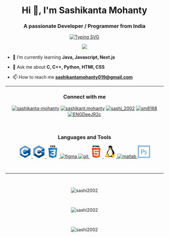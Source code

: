 <h1 align="center">Hi 👋, I'm Sashikanta Mohanty</h1>
<h3 align="center">A passionate Developer / Programmer from India</h3>
<p align="center">
<a href="https://git.io/typing-svg"><img src="https://readme-typing-svg.herokuapp.com?font=Fira+Code&pause=2000&color=30B1E2&center=true&width=435&lines=Welcome+to+my+GitHub+profile." alt="Typing SVG" /></a></p>
<p align="center">
<img src="https://media4.giphy.com/media/YYW0hHizzIOrlhimPG/giphy.gif?cid=ecf05e474y3ig2c8ckeuuvgvsixbu9n7yaym4xne1h874i67&rid=giphy.gif&ct=g">
</p>


<!-- <p align="left"> <img src="https://komarev.com/ghpvc/?username=sashi2002&label=Profile%20views&color=0e75b6&style=flat" alt="sashi2002" /> </p> -->

<!-- <p align="left"> <a href="https://github.com/ryo-ma/github-profile-trophy"><img src="https://github-profile-trophy.vercel.app/?username=sashi2002" alt="sashi2002" /></a> </p> -->

<p align="center">

- 🌱 I’m currently learning **Java, Javascript, Next.js**

- 💬 Ask me about **C, C++, Python, HTMl, CSS**

- 📫 How to reach me **sashikantamohanty019@gmail.com**
</p>

<hr>
<h3 align="center">Connect with me</h3>
<p align="center">
<a href="https://linkedin.com/in/sashikanta-mohanty" target="blank"><img align="center" src="https://raw.githubusercontent.com/rahuldkjain/github-profile-readme-generator/master/src/images/icons/Social/linked-in-alt.svg" alt="sashikanta-mohanty" height="30" width="40" /></a>
<a href="https://instagram.com/sashikant.mohanty" target="blank"><img align="center" src="https://raw.githubusercontent.com/rahuldkjain/github-profile-readme-generator/master/src/images/icons/Social/instagram.svg" alt="sashikant.mohanty" height="30" width="40" /></a>
<a href="https://www.codechef.com/users/sashi_2002" target="blank"><img align="center" src="https://cdn.jsdelivr.net/npm/simple-icons@3.1.0/icons/codechef.svg" alt="sashi_2002" height="30" width="40" /></a>
<a href="https://www.hackerrank.com/sm8168" target="blank"><img align="center" src="https://raw.githubusercontent.com/rahuldkjain/github-profile-readme-generator/master/src/images/icons/Social/hackerrank.svg" alt="sm8168" height="30" width="40" /></a>
<a href="https://discord.gg/ENGDeeJR2c" target="blank"><img align="center" src="https://raw.githubusercontent.com/rahuldkjain/github-profile-readme-generator/master/src/images/icons/Social/discord.svg" alt="ENGDeeJR2c" height="30" width="40" /></a>
</p>
<br>

<h3 align="center">Languages and Tools</h3>
<p align="center"> <a href="https://www.cprogramming.com/" target="_blank" rel="noreferrer"> <img src="https://raw.githubusercontent.com/devicons/devicon/master/icons/c/c-original.svg" alt="c" width="40" height="40"/> </a> <a href="https://www.w3schools.com/cpp/" target="_blank" rel="noreferrer"> <img src="https://raw.githubusercontent.com/devicons/devicon/master/icons/cplusplus/cplusplus-original.svg" alt="cplusplus" width="40" height="40"/> </a> <a href="https://www.w3schools.com/css/" target="_blank" rel="noreferrer"> <img src="https://raw.githubusercontent.com/devicons/devicon/master/icons/css3/css3-original-wordmark.svg" alt="css3" width="40" height="40"/> </a> <a href="https://www.figma.com/" target="_blank" rel="noreferrer"> <img src="https://www.vectorlogo.zone/logos/figma/figma-icon.svg" alt="figma" width="40" height="40"/> </a> <a href="https://git-scm.com/" target="_blank" rel="noreferrer"> <img src="https://www.vectorlogo.zone/logos/git-scm/git-scm-icon.svg" alt="git" width="40" height="40"/> </a> <a href="https://www.w3.org/html/" target="_blank" rel="noreferrer"> <img src="https://raw.githubusercontent.com/devicons/devicon/master/icons/html5/html5-original-wordmark.svg" alt="html5" width="40" height="40"/> </a> <a href="https://www.linux.org/" target="_blank" rel="noreferrer"> <img src="https://raw.githubusercontent.com/devicons/devicon/master/icons/linux/linux-original.svg" alt="linux" width="40" height="40"/> </a> <a href="https://www.mathworks.com/" target="_blank" rel="noreferrer"> <img src="https://upload.wikimedia.org/wikipedia/commons/2/21/Matlab_Logo.png" alt="matlab" width="40" height="40"/> </a> <a href="https://www.photoshop.com/en" target="_blank" rel="noreferrer"> <img src="https://raw.githubusercontent.com/devicons/devicon/master/icons/photoshop/photoshop-line.svg" alt="photoshop" width="40" height="40"/> </a> </p>
<br>

<hr>
<br>
<p align="center"><img src="https://github-readme-stats.vercel.app/api/top-langs?username=sashi2002&show_icons=true&locale=en&layout=compact" alt="sashi2002" /></p>

<br>

<p align="center"><img src="https://github-readme-stats.vercel.app/api?username=sashi2002&show_icons=true&&hide=stars&&count_private=true&locale=en" alt="sashi2002" /></p>

<br>
<p align="center" ><img src="https://github-readme-streak-stats.herokuapp.com/?user=sashi2002&" alt="sashi2002" /></p>
